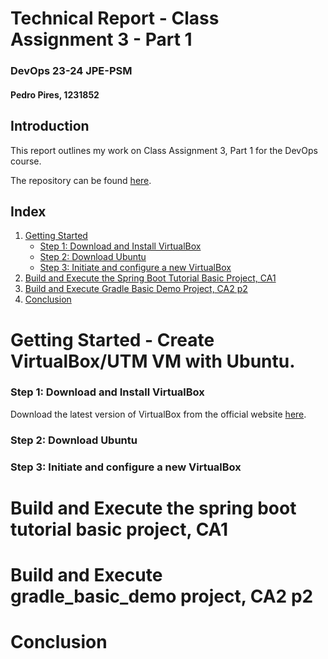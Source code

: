 # Technical Report - Class Assignment 3 - Part 1

### DevOps 23-24 JPE-PSM

#### Pedro Pires, 1231852

## Introduction

This report outlines my work on Class Assignment 3, Part 1 for the DevOps course.

The repository can be found [here](https://github.com/pedrodgp/devops-23-24-JPE-PSM-1231852).

## Index

1. [Getting Started](#getting-started)
    - [Step 1: Download and Install VirtualBox](#step-1-download-and-install-virtualbox)
    - [Step 2: Download Ubuntu](#step-2-download-ubuntu)
    - [Step 3: Initiate and configure a new VirtualBox](#step-3-initiate-and-configure-a-new-virtualbox)
2. [Build and Execute the Spring Boot Tutorial Basic Project, CA1](#build-and-execute-the-spring-boot-tutorial-basic-project-ca1)
3. [Build and Execute Gradle Basic Demo Project, CA2 p2](#build-and-execute-gradle-basic-demo-project-ca2-p2)
4. [Conclusion](#conclusion)

# Getting Started - Create VirtualBox/UTM VM with Ubuntu.

### Step 1: Download and Install VirtualBox

Download the latest version of VirtualBox from the official website [here](https://www.virtualbox.org/).

### Step 2: Download Ubuntu

### Step 3: Initiate and configure a new VirtualBox


# Build and Execute the spring boot tutorial basic project, CA1


# Build and Execute gradle_basic_demo project, CA2 p2


# Conclusion

